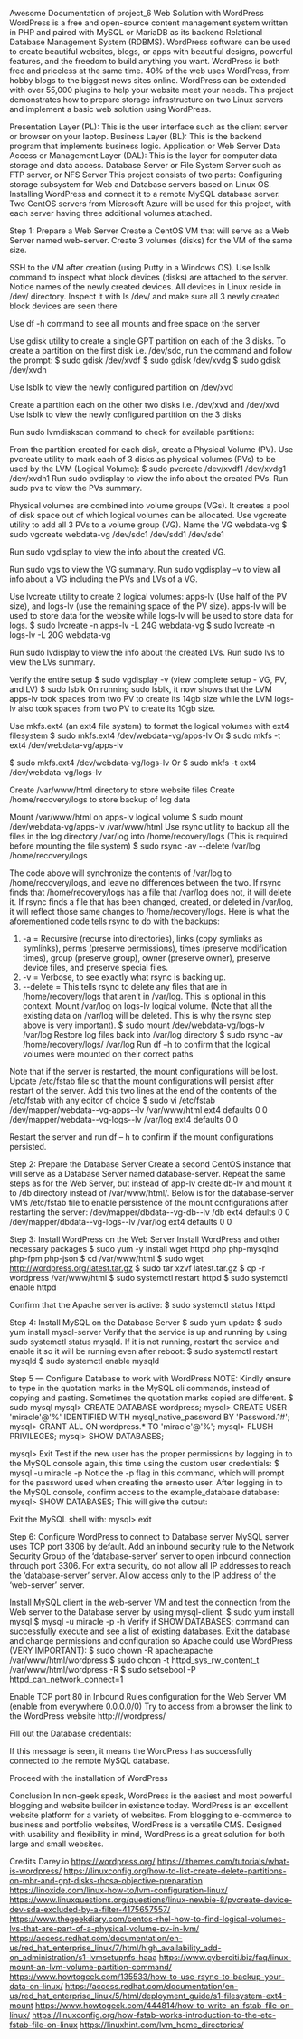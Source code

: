 Awesome Documentation of project_6
Web Solution with WordPress
WordPress is a free and open-source content management system written in PHP and paired with MySQL or MariaDB as its backend Relational Database Management System (RDBMS). WordPress software can be used to create beautiful websites, blogs, or apps with beautiful designs, powerful features, and the freedom to build anything you want. 
WordPress is both free and priceless at the same time. 40% of the web uses WordPress, from hobby blogs to the biggest news sites online. WordPress can be extended with over 55,000 plugins to help your website meet your needs.
This project demonstrates how to prepare storage infrastructure on two Linux servers and implement a basic web solution using WordPress.


Presentation Layer (PL): This is the user interface such as the client server or browser on your laptop.
Business Layer (BL): This is the backend program that implements business logic. Application or Web Server
Data Access or Management Layer (DAL): This is the layer for computer data storage and data access. Database Server or File System Server such as FTP server, or NFS Server
This project consists of two parts:
Configuring storage subsystem for Web and Database servers based on Linux OS. 
Installing WordPress and connect it to a remote MySQL database server. 
Two CentOS servers from Microsoft Azure will be used for this project, with each server having three additional volumes attached.

Step 1: Prepare a Web Server
Create a CentOS VM that will serve as a Web Server named web-server. Create 3 volumes (disks) for the VM of the same size.

SSH to the VM after creation (using Putty in a Windows OS).
Use lsblk command to inspect what block devices (disks) are attached to the server. Notice names of the newly created devices. All devices in Linux reside in /dev/ directory. Inspect it with ls /dev/ and make sure all 3 newly created block devices are seen there

 

Use df -h command to see all mounts and free space on the server


Use gdisk utility to create a single GPT partition on each of the 3 disks.
To create a partition on the first disk i.e. /dev/sdc, run the command and follow the prompt:
$ sudo gdisk /dev/xvdf
$ sudo gdisk /dev/xvdg
$ sudo gdisk /dev/xvdh

Use lsblk to view the newly configured partition on /dev/xvd



Create a partition each on the other two disks i.e. /dev/xvd and /dev/xvd
Use lsblk to view the newly configured partition on the 3 disks


Run sudo lvmdiskscan command to check for available partitions:

From the partition created for each disk, create a Physical Volume (PV).
Use pvcreate utility to mark each of 3 disks as physical volumes (PVs) to be used by the LVM (Logical Volume):
$ sudo pvcreate /dev/xvdf1 /dev/xvdg1 /dev/xvdh1
Run sudo pvdisplay to view the info about the created PVs. 
Run sudo pvs to view the PVs summary.


Physical volumes are combined into volume groups (VGs). It creates a pool of disk space out of which logical volumes can be allocated.
Use vgcreate utility to add all 3 PVs to a volume group (VG). Name the VG webdata-vg
$ sudo vgcreate webdata-vg /dev/sdc1 /dev/sdd1 /dev/sde1


Run sudo vgdisplay to view the info about the created VG. 

Run sudo vgs to view the VG summary.
Run sudo vgdisplay –v to view all info about a VG including the PVs and LVs of a VG.

Use lvcreate utility to create 2 logical volumes: apps-lv (Use half of the PV size), and logs-lv (use the remaining space of the PV size). apps-lv will be used to store data for the website while logs-lv will be used to store data for logs.
$ sudo lvcreate -n apps-lv -L 24G  webdata-vg
$ sudo lvcreate -n logs-lv -L 20G webdata-vg

Run sudo lvdisplay to view the info about the created LVs. 
Run sudo lvs to view the LVs summary.

Verify the entire setup
$ sudo vgdisplay -v (view complete setup - VG, PV, and LV)
$ sudo lsblk
On running sudo lsblk, it now shows that the LVM apps-lv took spaces from two PV to create its 14gb size while the LVM logs-lv also took spaces from two PV to create its 10gb size.

Use mkfs.ext4 (an ext4 file system) to format the logical volumes with ext4 filesystem
$ sudo mkfs.ext4 /dev/webdata-vg/apps-lv
Or
$ sudo mkfs -t ext4 /dev/webdata-vg/apps-lv


$ sudo mkfs.ext4 /dev/webdata-vg/logs-lv
Or
$ sudo mkfs -t ext4 /dev/webdata-vg/logs-lv


Create /var/www/html directory to store website files
Create /home/recovery/logs to store backup of log data

Mount /var/www/html on apps-lv logical volume
$ sudo mount /dev/webdata-vg/apps-lv /var/www/html
Use rsync utility to backup all the files in the log directory /var/log into /home/recovery/logs (This is required before mounting the file system)
$ sudo rsync -av --delete /var/log /home/recovery/logs

The code above will synchronize the contents of /var/log to /home/recovery/logs, and leave no differences between the two. If rsync finds that /home/recovery/logs has a file that /var/log does not, it will delete it. If rsync finds a file that has been changed, created, or deleted in /var/log, it will reflect those same changes to /home/recovery/logs.
Here is what the aforementioned code tells rsync to do with the backups:
1. -a = Recursive (recurse into directories), links (copy symlinks as symlinks), perms (preserve permissions), times (preserve modification times), group (preserve group), owner (preserve owner), preserve device files, and preserve special files.
2. -v = Verbose, to see exactly what rsync is backing up.
3. --delete = This tells rsync to delete any files that are in /home/recovery/logs that aren’t in /var/log. This is optional in this context.
Mount /var/log on logs-lv logical volume. (Note that all the existing data on /var/log will be deleted. This is why the rsync step above is very important).
$ sudo mount /dev/webdata-vg/logs-lv /var/log
Restore log files back into /var/log directory
$ sudo rsync -av /home/recovery/logs/ /var/log
Run df –h to confirm that the logical volumes were mounted on their correct paths

Note that if the server is restarted, the mount configurations will be lost.
Update /etc/fstab file so that the mount configurations will persist after restart of the server.
Add this two lines at the end of the contents of the /etc/fstab with any editor of choice
$ sudo vi /etc/fstab
/dev/mapper/webdata--vg-apps--lv    /var/www/html    ext4    defaults    0 0
/dev/mapper/webdata--vg-logs--lv    /var/log    ext4    defaults    0 0

Restart the server and run df – h  to confirm if the mount configurations persisted.


Step 2: Prepare the Database Server
Create a second CentOS instance that will serve as a Database Server named database-server. Repeat the same steps as for the Web Server, but instead of app-lv create db-lv and mount it to /db directory instead of /var/www/html/.
Below is for the database-server VM’s /etc/fstab file to enable persistence of the mount configurations after restarting the server:
/dev/mapper/dbdata--vg-db--lv    /db    ext4    defaults    0 0
/dev/mapper/dbdata--vg-logs--lv    /var/log    ext4    defaults    0 0


Step 3: Install WordPress on the Web Server
Install WordPress and other necessary packages
$ sudo yum -y install wget httpd php php-mysqlnd php-fpm php-json
$ cd /var/www/html
$ sudo wget http://wordpress.org/latest.tar.gz
$ sudo tar xzvf latest.tar.gz
$ cp -r wordpress /var/www/html
$ sudo systemctl restart httpd
$ sudo systemctl enable httpd

Confirm that the Apache server is active:
$ sudo systemctl status httpd


Step 4: Install MySQL on the Database Server
$ sudo yum update
$ sudo yum install mysql-server
Verify that the service is up and running by using sudo systemctl status mysqld. If it is not running, restart the service and enable it so it will be running even after reboot:
$ sudo systemctl restart mysqld
$ sudo systemctl enable mysqld




Step 5 — Configure Database to work with WordPress
NOTE: Kindly ensure to type in the quotation marks in the MySQL cli commands, instead of copying and pasting. Sometimes the quotation marks copied are different.
$ sudo mysql
mysql>  CREATE DATABASE wordpress;
mysql>  CREATE USER 'miracle'@'%' IDENTIFIED WITH mysql_native_password BY 'Password.1#';
mysql>  GRANT ALL ON wordpress.* TO 'miracle'@'%';
mysql>  FLUSH PRIVILEGES;
mysql>  SHOW DATABASES;

mysql>  Exit
Test if the new user has the proper permissions by logging in to the MySQL console again, this time using the custom user credentials:
$ mysql -u miracle -p
Notice the -p flag in this command, which will prompt for the password used when creating the ernesto user. After logging in to the MySQL console, confirm access to the example_database database:
mysql> SHOW DATABASES;
This will give the output:

Exit the MySQL shell with:
mysql> exit


Step 6: Configure WordPress to connect to Database server
MySQL server uses TCP port 3306 by default. Add an inbound security rule to the Network Security Group of the ‘database-server’ server to open inbound connection through port 3306. For extra security, do not allow all IP addresses to reach the ‘database-server’ server. Allow access only to the IP address of the ‘web-server’ server.

Install MySQL client in the web-server VM and test the connection from the Web server to the Database server by using mysql-client.
$ sudo yum install mysql
$ mysql -u miracle -p -h <Database-Server-IP-address>
Verify if SHOW DATABASES; command can successfully execute and see a list of existing databases.
Exit the database and change permissions and configuration so Apache could use WordPress (VERY IMPORTANT):
$ sudo chown -R apache:apache /var/www/html/wordpress
$ sudo chcon -t httpd_sys_rw_content_t /var/www/html/wordpress -R
$ sudo setsebool -P httpd_can_network_connect=1

Enable TCP port 80 in Inbound Rules configuration for the Web Server VM (enable from everywhere 0.0.0.0/0)
Try to access from a browser the link to the WordPress website
http://<Web-Server-Public-IP-Address>/wordpress/



Fill out the Database credentials:


If this message is seen, it means the WordPress has successfully connected to the remote MySQL database.

Proceed with the installation of WordPress


Conclusion
In non-geek speak, WordPress is the easiest and most powerful blogging and website builder in existence today.
WordPress is an excellent website platform for a variety of websites. From blogging to e-commerce to business and portfolio websites, WordPress is a versatile CMS. Designed with usability and flexibility in mind, WordPress is a great solution for both large and small websites.


Credits
Darey.io
https://wordpress.org/
https://ithemes.com/tutorials/what-is-wordpress/
https://linuxconfig.org/how-to-list-create-delete-partitions-on-mbr-and-gpt-disks-rhcsa-objective-preparation
https://linoxide.com/linux-how-to/lvm-configuration-linux/
https://www.linuxquestions.org/questions/linux-newbie-8/pvcreate-device-dev-sda-excluded-by-a-filter-4175657557/
https://www.thegeekdiary.com/centos-rhel-how-to-find-logical-volumes-lvs-that-are-part-of-a-physical-volume-pv-in-lvm/
https://access.redhat.com/documentation/en-us/red_hat_enterprise_linux/7/html/high_availability_add-on_administration/s1-lvmsetupnfs-haaa
https://www.cyberciti.biz/faq/linux-mount-an-lvm-volume-partition-command/
https://www.howtogeek.com/135533/how-to-use-rsync-to-backup-your-data-on-linux/
https://access.redhat.com/documentation/en-us/red_hat_enterprise_linux/5/html/deployment_guide/s1-filesystem-ext4-mount
https://www.howtogeek.com/444814/how-to-write-an-fstab-file-on-linux/
https://linuxconfig.org/how-fstab-works-introduction-to-the-etc-fstab-file-on-linux
https://linuxhint.com/lvm_home_directories/


